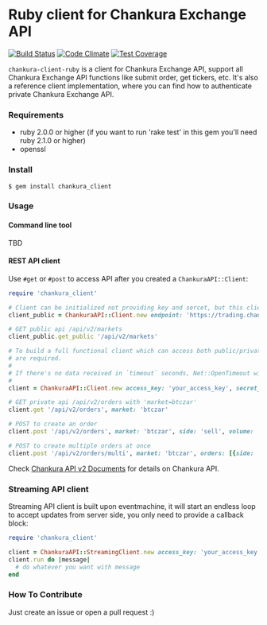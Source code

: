 # Ruby client for Chankura Exchange API

[![Build Status](https://travis-ci.org/ChankuraExchange/chankura-client-ruby.svg?branch=master)](https://travis-ci.org/ChankuraExchange/chankura-client-ruby)
[![Code Climate](https://codeclimate.com/github/ChankuraExchange/chankura-client-ruby/badges/gpa.svg)](https://codeclimate.com/github/ChankuraExchange/chankura-client-ruby)
[![Test Coverage](https://codeclimate.com/github/ChankuraExchange/chankura-client-ruby/badges/coverage.svg)](https://codeclimate.com/github/ChankuraExchange/chankura-client-ruby/coverage)

`chankura-client-ruby` is a client for Chankura Exchange API, support all Chankura Exchange API functions like submit order, get tickers, etc. It's also a reference client implementation, where you can find how to authenticate private Chankura Exchange API.

### Requirements

* ruby 2.0.0 or higher (if you want to run 'rake test' in this gem you'll need ruby 2.1.0 or higher)
* openssl

### Install

```shell
$ gem install chankura_client
```

### Usage

#### Command line tool

TBD

#### REST API client

Use `#get` or `#post` to access API after you created a `ChankuraAPI::Client`:

```ruby
require 'chankura_client'

# Client can be initialized not providing key and sercet, but this client can only access public APIs
client_public = ChankuraAPI::Client.new endpoint: 'https://trading.chanura.com'

# GET public api /api/v2/markets
client_public.get_public '/api/v2/markets'

# To build a full functional client which can access both public/private api, access_key/secret_key
# are required.
#
# If there's no data received in `timeout` seconds, Net::OpenTimeout will be raised. Default to 60.
#
client = ChankuraAPI::Client.new access_key: 'your_access_key', secret_key: 'your_secret_key', endpoint: 'https://trading.chankura.com', timeout: 60

# GET private api /api/v2/orders with 'market=btczar'
client.get '/api/v2/orders', market: 'btczar'

# POST to create an order
client.post '/api/v2/orders', market: 'btczar', side: 'sell', volume: '0.11', price: '2955.0'

# POST to create multiple orders at once
client.post '/api/v2/orders/multi', market: 'btczar', orders: [{side: 'buy', volume: '0.15', price: '2955.0'}, {side: 'sell', volume: '0.16', price: '2956'}]
```

Check [Chankura API v2 Documents](https://trading.chankura.com/documents/api_v2) for details on Chankura API.

### Streaming API client

Streaming API client is built upon eventmachine, it will start an endless loop to accept updates from server side, you only need to provide a callback block:

```ruby
require 'chankura_client'

client = ChankuraAPI::StreamingClient.new access_key: 'your_access_key', secret_key: 'your_secret_key', endpoint: 'wss://trading.chankura.com:8080'
client.run do |message|
  # do whatever you want with message
end
```

### How To Contribute

Just create an issue or open a pull request :)
